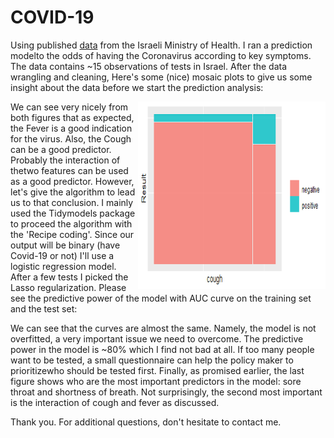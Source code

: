 # COVID-19
Using published [data](https://data.gov.il/dataset/covid-19/resource/d337959a-020a-4ed3-84f7-fca182292308) from the Israeli Ministry of Health. I ran a prediction modelto the odds of having the Coronavirus according to key symptoms. The data contains ~15 observations of tests in Israel.
After the data wrangling and cleaning, Here's some (nice) mosaic plots to give us some insight about the data before we start the prediction analysis:

<a><img src="https://github.com/elior631/COVID-19/blob/master/Rplot-%20cough.png?raw=true" alt="Cough" align="right" width="300" height="300" /></a>


We can see very nicely from both figures that as expected, the Fever is a good indication for the virus. Also, the Cough can be a good predictor. Probably the interaction of thetwo features can be used as a good predictor. However, let's give the algorithm to lead us to that conclusion.
I mainly used the Tidymodels package to proceed the algorithm with the 'Recipe coding'. Since our output will be binary (have Covid-19 or not) I'll use a logistic regression model. After a few tests I picked the Lasso regularization. Please see the predictive power of the model with AUC curve on the training set and the test set:


We can see that the curves are almost the same. Namely, the model is not overfitted, a very important issue we need to overcome.
The predictive power in the model is ~80% which I find not bad at all. If too many people want to be tested, a small questionnaire can help the policy maker to prioritizewho should be tested first.
Finally, as promised earlier, the last figure shows who are the most important predictors in the model: sore throat and shortness of breath. Not surprisingly, the second most important is the interaction of cough and fever as discussed.

Thank you.
For additional questions, don't hesitate to contact me.
